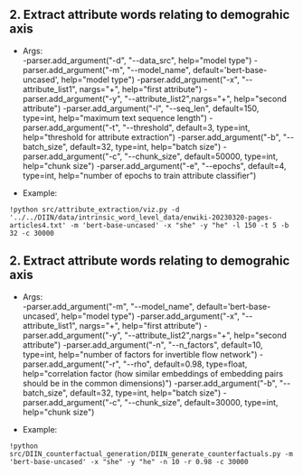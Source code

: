 ## 2. Extract attribute words relating to demograhic axis
- Args: <br/>
-parser.add_argument("-d", "--data_src", help="model type")
-parser.add_argument("-m", "--model_name", default='bert-base-uncased', help="model type")
-parser.add_argument("-x", "--attribute_list1", nargs="+", help="first attribute")
-parser.add_argument("-y", "--attribute_list2",nargs="+", help="second attribute")
-parser.add_argument("-l", "--seq_len", default=150, type=int, help="maximum text sequence length")
-parser.add_argument("-t", "--threshold", default=3, type=int, help="threshold for attribute extraction")
-parser.add_argument("-b", "--batch_size", default=32, type=int, help="batch size")
-parser.add_argument("-c", "--chunk_size", default=50000, type=int, help="chunk size")
-parser.add_argument("-e", "--epochs", default=4, type=int, help="number of epochs to train attribute classifier")

- Example:
```
!python src/attribute_extraction/viz.py -d '../../DIIN/data/intrinsic_word_level_data/enwiki-20230320-pages-articles4.txt' -m 'bert-base-uncased' -x "she" -y "he" -l 150 -t 5 -b 32 -c 30000
```


## 2. Extract attribute words relating to demograhic axis
- Args: <br/>
-parser.add_argument("-m", "--model_name", default='bert-base-uncased', help="model type")
-parser.add_argument("-x", "--attribute_list1", nargs="+", help="first attribute")
-parser.add_argument("-y", "--attribute_list2",nargs="+", help="second attribute")
-parser.add_argument("-n", "--n_factors", default=10, type=int, help="number of factors for invertible flow network")
-parser.add_argument("-r", "--rho", default=0.98, type=float, help="correlation factor (how similar embeddings of embedding pairs should be in the common dimensions)")
-parser.add_argument("-b", "--batch_size", default=32, type=int, help="batch size")
-parser.add_argument("-c", "--chunk_size", default=30000, type=int, help="chunk size")

- Example:
```
!python src/DIIN_counterfactual_generation/DIIN_generate_counterfactuals.py -m 'bert-base-uncased' -x "she" -y "he" -n 10 -r 0.98 -c 30000
```
